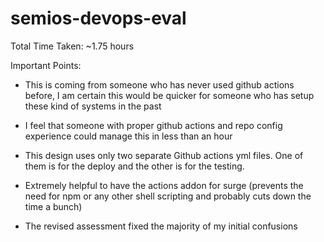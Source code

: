 # semios-devops-eval

Total Time Taken: ~1.75 hours

Important Points:
* This is coming from someone who has never used github actions before, I am certain this would be quicker for someone who has setup these kind of systems in the past
* I feel that someone with proper github actions and repo config experience could manage this in less than an hour

* This design uses only two separate Github actions yml files. One of them is for the deploy and the other is for the testing.
* Extremely helpful to have the actions addon for surge (prevents the need for npm or any other shell scripting and probably cuts down the time a bunch)

* The revised assessment fixed the majority of my initial confusions
